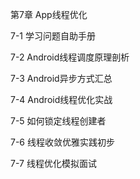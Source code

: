 第7章 App线程优化

7-1 学习问题自助手册

7-2 Android线程调度原理剖析

7-3 Android异步方式汇总

7-4 Android线程优化实战

7-5 如何锁定线程创建者

7-6 线程收敛优雅实践初步

7-7 线程优化模拟面试